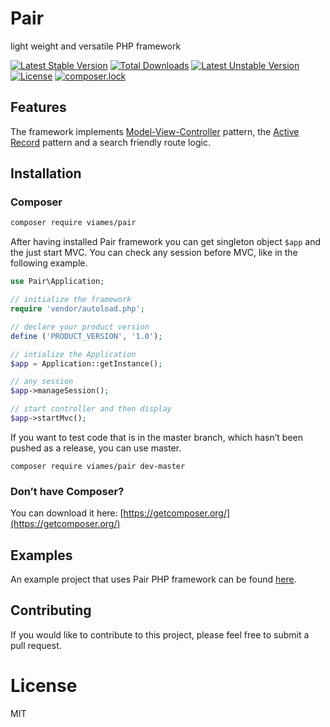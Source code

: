 # Pair
light weight and versatile PHP framework

[![Latest Stable Version](https://poser.pugx.org/viames/pair/v/stable)](https://packagist.org/packages/viames/pair)
[![Total Downloads](https://poser.pugx.org/viames/pair/downloads)](https://packagist.org/packages/viames/pair)
[![Latest Unstable Version](https://poser.pugx.org/viames/pair/v/unstable)](https://packagist.org/packages/viames/pair)
[![License](https://poser.pugx.org/viames/pair/license)](https://packagist.org/packages/viames/pair)
[![composer.lock](https://poser.pugx.org/viames/pair/composerlock)](https://packagist.org/packages/viames/pair)

## Features
The framework implements [Model-View-Controller](https://en.wikipedia.org/wiki/Model-View-Controller) pattern, the [Active Record](https://en.wikipedia.org/wiki/Active_record_pattern) pattern and a search friendly route logic.

## Installation

### Composer

```sh
composer require viames/pair
```
After having installed Pair framework you can get singleton object `$app` and the just start MVC. You can check any session before MVC, like in the following example.

```php
use Pair\Application;

// initialize the framework
require 'vendor/autoload.php';

// declare your product version
define ('PRODUCT_VERSION', '1.0');

// intialize the Application
$app = Application::getInstance();

// any session
$app->manageSession();

// start controller and then display
$app->startMvc();
```

If you want to test code that is in the master branch, which hasn’t been pushed as a release, you can use master.

```
composer require viames/pair dev-master
```

### Don’t have Composer?

You can download it here: [https://getcomposer.org/](https://getcomposer.org/)

## Examples

An example project that uses Pair PHP framework can be found [here](https://github.com/viames/Pair_example).

## Contributing

If you would like to contribute to this project, please feel free to submit a pull request.

# License

MIT
